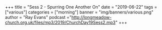 +++
title = "Sess 2 - Spurring One Another On"
date = "2019-06-22"
tags = ["various"]
categories = ["morning"]
banner = "img/banners/various.png"
author = "Ray Evans"
podcast ="http://longmeadow-church.org.uk/files/mp3/2019/ChurchDay19Sess2.mp3"
+++
